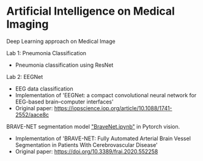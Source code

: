 # Artificial Intelligence on Medical Imaging
Deep Learning approach on Medical Image

Lab 1: Pneumonia Classification
- Pneumonia classification using ResNet

Lab 2: EEGNet
- EEG data classification 
- Implementation of 'EEGNet: a compact convolutional neural network for EEG-based brain–computer interfaces'
- Original paper: https://iopscience.iop.org/article/10.1088/1741-2552/aace8c

BRAVE-NET segmentation model ["BraveNet.ipynb"](https://github.com/xup6YJ/Medical-Image-Analysis/blob/main/Model_arch/BraveNet.ipynb) in Pytorch vision.
- Implementation of 'BRAVE-NET: Fully Automated Arterial Brain Vessel Segmentation in Patients With Cerebrovascular Disease'
- Original paper: https://doi.org/10.3389/frai.2020.552258


